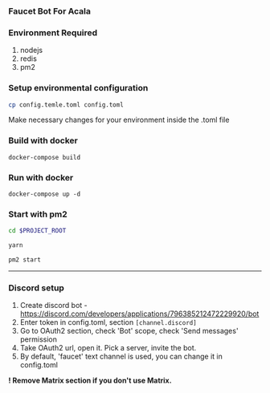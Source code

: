 ### Faucet Bot For Acala

### Environment Required
1. nodejs
2. redis
3. pm2

### Setup environmental configuration
```bash
cp config.temle.toml config.toml
```

Make necessary changes for your environment inside the .toml file

### Build with docker
```
docker-compose build
```

### Run with docker
```
docker-compose up -d
```

### Start with pm2
```bash
cd $PROJECT_ROOT

yarn

pm2 start
```

--------------------
### Discord setup

1. Create discord bot - https://discord.com/developers/applications/796385212472229920/bot
2. Enter token in config.toml, section `[channel.discord]`
3. Go to OAuth2 section, check 'Bot' scope, check 'Send messages' permission
4. Take OAuth2 url, open it. Pick a server, invite the bot.
5. By default, 'faucet' text channel is used, you can change it in config.toml

**! Remove Matrix section if you don't use Matrix.**
